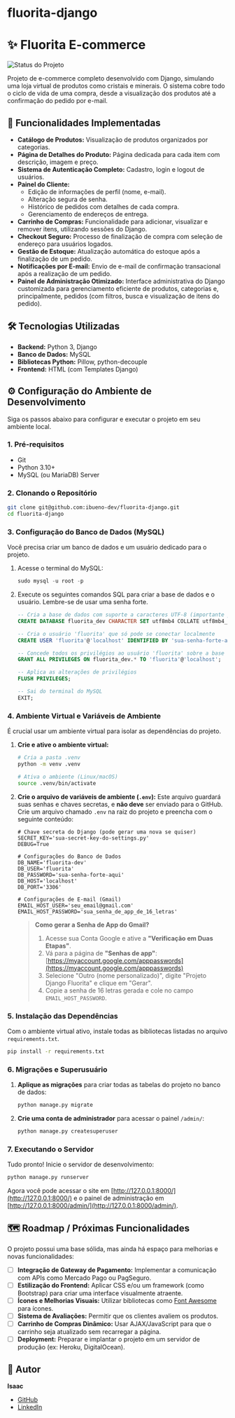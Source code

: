 # fluorita-django
# ✨ Fluorita E-commerce

![Status do Projeto](https://img.shields.io/badge/status-em%20desenvolvimento-yellowgreen)

Projeto de e-commerce completo desenvolvido com Django, simulando uma loja virtual de produtos como cristais e minerais. O sistema cobre todo o ciclo de vida de uma compra, desde a visualização dos produtos até a confirmação do pedido por e-mail.

## 🚀 Funcionalidades Implementadas

-   **Catálogo de Produtos:** Visualização de produtos organizados por categorias.
-   **Página de Detalhes do Produto:** Página dedicada para cada item com descrição, imagem e preço.
-   **Sistema de Autenticação Completo:** Cadastro, login e logout de usuários.
-   **Painel do Cliente:**
    -   Edição de informações de perfil (nome, e-mail).
    -   Alteração segura de senha.
    -   Histórico de pedidos com detalhes de cada compra.
    -   Gerenciamento de endereços de entrega.
-   **Carrinho de Compras:** Funcionalidade para adicionar, visualizar e remover itens, utilizando sessões do Django.
-   **Checkout Seguro:** Processo de finalização de compra com seleção de endereço para usuários logados.
-   **Gestão de Estoque:** Atualização automática do estoque após a finalização de um pedido.
-   **Notificações por E-mail:** Envio de e-mail de confirmação transacional após a realização de um pedido.
-   **Painel de Administração Otimizado:** Interface administrativa do Django customizada para gerenciamento eficiente de produtos, categorias e, principalmente, pedidos (com filtros, busca e visualização de itens do pedido).

## 🛠️ Tecnologias Utilizadas

-   **Backend:** Python 3, Django
-   **Banco de Dados:** MySQL
-   **Bibliotecas Python:** Pillow, python-decouple
-   **Frontend:** HTML (com Templates Django)

## ⚙️ Configuração do Ambiente de Desenvolvimento

Siga os passos abaixo para configurar e executar o projeto em seu ambiente local.

### 1. Pré-requisitos

-   Git
-   Python 3.10+
-   MySQL (ou MariaDB) Server

### 2. Clonando o Repositório

```bash
git clone git@github.com:ibueno-dev/fluorita-django.git
cd fluorita-django
```

### 3. Configuração do Banco de Dados (MySQL)

Você precisa criar um banco de dados e um usuário dedicado para o projeto.

1.  Acesse o terminal do MySQL:
    ```sql
    sudo mysql -u root -p
    ```

2.  Execute os seguintes comandos SQL para criar a base de dados e o usuário. Lembre-se de usar uma senha forte.

    ```sql
    -- Cria a base de dados com suporte a caracteres UTF-8 (importante para acentuação)
    CREATE DATABASE fluorita_dev CHARACTER SET utf8mb4 COLLATE utf8mb4_unicode_ci;

    -- Cria o usuário 'fluorita' que só pode se conectar localmente
    CREATE USER 'fluorita'@'localhost' IDENTIFIED BY 'sua-senha-forte-aqui';

    -- Concede todos os privilégios ao usuário 'fluorita' sobre a base de dados 'fluorita-dev'
    GRANT ALL PRIVILEGES ON fluorita_dev.* TO 'fluorita'@'localhost';

    -- Aplica as alterações de privilégios
    FLUSH PRIVILEGES;

    -- Sai do terminal do MySQL
    EXIT;
    ```

### 4. Ambiente Virtual e Variáveis de Ambiente

É crucial usar um ambiente virtual para isolar as dependências do projeto.

1.  **Crie e ative o ambiente virtual:**
    ```bash
    # Cria a pasta .venv
    python -m venv .venv

    # Ativa o ambiente (Linux/macOS)
    source .venv/bin/activate
    ```

2.  **Crie o arquivo de variáveis de ambiente (`.env`):**
    Este arquivo guardará suas senhas e chaves secretas, e **não deve** ser enviado para o GitHub. Crie um arquivo chamado `.env` na raiz do projeto e preencha com o seguinte conteúdo:

    ```env
    # Chave secreta do Django (pode gerar uma nova se quiser)
    SECRET_KEY='sua-secret-key-do-settings.py'
    DEBUG=True

    # Configurações do Banco de Dados
    DB_NAME='fluorita-dev'
    DB_USER='fluorita'
    DB_PASSWORD='sua-senha-forte-aqui'
    DB_HOST='localhost'
    DB_PORT='3306'

    # Configurações de E-mail (Gmail)
    EMAIL_HOST_USER='seu_email@gmail.com'
    EMAIL_HOST_PASSWORD='sua_senha_de_app_de_16_letras'
    ```

    > **Como gerar a Senha de App do Gmail?**
    > 1.  Acesse sua Conta Google e ative a **"Verificação em Duas Etapas"**.
    > 2.  Vá para a página de **"Senhas de app"**: [https://myaccount.google.com/apppasswords](https://myaccount.google.com/apppasswords)
    > 3.  Selecione "Outro (nome personalizado)", digite "Projeto Django Fluorita" e clique em "Gerar".
    > 4.  Copie a senha de 16 letras gerada e cole no campo `EMAIL_HOST_PASSWORD`.

### 5. Instalação das Dependências

Com o ambiente virtual ativo, instale todas as bibliotecas listadas no arquivo `requirements.txt`.

```bash
pip install -r requirements.txt
```

### 6. Migrações e Superusuário

1.  **Aplique as migrações** para criar todas as tabelas do projeto no banco de dados:
    ```bash
    python manage.py migrate
    ```

2.  **Crie uma conta de administrador** para acessar o painel `/admin/`:
    ```bash
    python manage.py createsuperuser
    ```

### 7. Executando o Servidor

Tudo pronto! Inicie o servidor de desenvolvimento:

```bash
python manage.py runserver
```

Agora você pode acessar o site em [http://127.0.0.1:8000/](http://127.0.0.1:8000/) e o painel de administração em [http://127.0.0.1:8000/admin/](http://127.0.0.1:8000/admin/).

## 🗺️ Roadmap / Próximas Funcionalidades

O projeto possui uma base sólida, mas ainda há espaço para melhorias e novas funcionalidades:

-   [ ] **Integração de Gateway de Pagamento:** Implementar a comunicação com APIs como Mercado Pago ou PagSeguro.
-   [ ] **Estilização do Frontend:** Aplicar CSS e/ou um framework (como Bootstrap) para criar uma interface visualmente atraente.
-   [ ] **Ícones e Melhorias Visuais:** Utilizar bibliotecas como [Font Awesome](https://fontawesome.com/) para ícones.
-   [ ] **Sistema de Avaliações:** Permitir que os clientes avaliem os produtos.
-   [ ] **Carrinho de Compras Dinâmico:** Usar AJAX/JavaScript para que o carrinho seja atualizado sem recarregar a página.
-   [ ] **Deployment:** Preparar e implantar o projeto em um servidor de produção (ex: Heroku, DigitalOcean).

## 👤 Autor

**Isaac**

-   [GitHub](https://github.com/ibueno-dev)
-   [LinkedIn]()